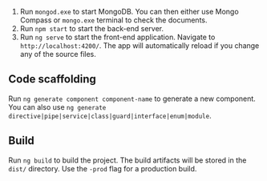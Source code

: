 1) Run `mongod.exe` to start MongoDB. You can then either use Mongo Compass or `mongo.exe` terminal to check the documents.
2) Run `npm start` to start the back-end server.
3) Run `ng serve` to start the front-end application. Navigate to `http://localhost:4200/`. The app will automatically reload if you change any of the source files.
 
## Code scaffolding

Run `ng generate component component-name` to generate a new component. You can also use `ng generate directive|pipe|service|class|guard|interface|enum|module`.

## Build

Run `ng build` to build the project. The build artifacts will be stored in the `dist/` directory. Use the `-prod` flag for a production build.